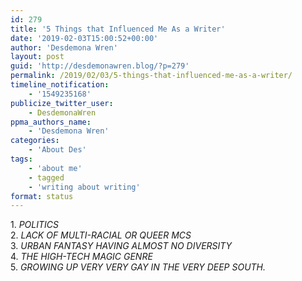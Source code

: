 ```yaml
---
id: 279
title: '5 Things that Influenced Me As a Writer'
date: '2019-02-03T15:00:52+00:00'
author: 'Desdemona Wren'
layout: post
guid: 'http://desdemonawren.blog/?p=279'
permalink: /2019/02/03/5-things-that-influenced-me-as-a-writer/
timeline_notification:
    - '1549235168'
publicize_twitter_user:
    - DesdemonaWren
ppma_authors_name:
    - 'Desdemona Wren'
categories:
    - 'About Des'
tags:
    - 'about me'
    - tagged
    - 'writing about writing'
format: status
---
```


1\. *POLITICS*   
2\. *LACK OF MULTI-RACIAL OR QUEER MCS*   
3\. *URBAN FANTASY HAVING ALMOST NO DIVERSITY*   
4\. *THE HIGH-TECH MAGIC GENRE*   
5\. *GROWING UP VERY VERY GAY IN THE VERY DEEP SOUTH.*